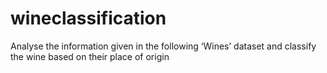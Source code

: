 # wineclassification
Analyse the information given in the following ‘Wines’ dataset and classify the wine based on their place of origin
